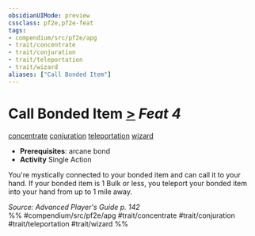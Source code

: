 ```yaml
---
obsidianUIMode: preview
cssclass: pf2e,pf2e-feat
tags:
- compendium/src/pf2e/apg
- trait/concentrate
- trait/conjuration
- trait/teleportation
- trait/wizard
aliases: ["Call Bonded Item"]
---
```

# Call Bonded Item  [>](../../Rules/core-rulebook/chapter-9-playing-the-game.md#Actions "Single Action") *Feat 4*  
[concentrate](../../Rules/traits/concentrate.md)  [conjuration](../../Rules/traits/conjuration.md)  [teleportation](../../Rules/traits/teleportation.md)  [wizard](../../Rules/traits/wizard.md)  

- **Prerequisites**: arcane bond
- **Activity** Single Action

You're mystically connected to your bonded item and can call it to your hand. If your bonded item is 1 Bulk or less, you teleport your bonded item into your hand from up to 1 mile away.

*Source: Advanced Player's Guide p. 142*  
%% #compendium/src/pf2e/apg #trait/concentrate #trait/conjuration #trait/teleportation #trait/wizard %%